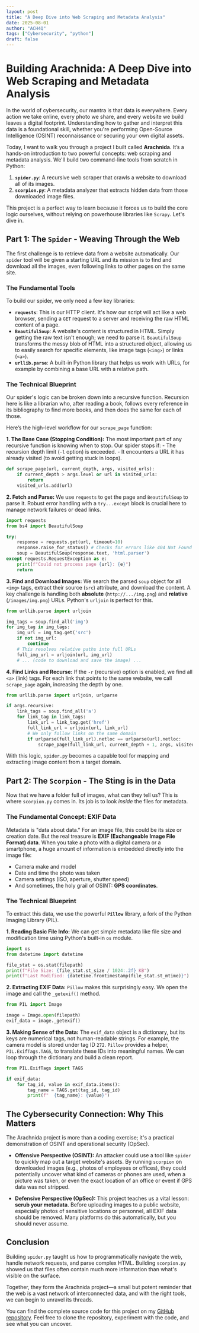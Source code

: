 ```yaml
---
layout: post
title: "A Deep Dive into Web Scraping and Metadata Analysis"
date: 2025-08-01
author: "ACH4Q"
tags: ["Cybersecurity", "python"]
draft: false
---
```


# Building Arachnida: A Deep Dive into Web Scraping and Metadata Analysis

In the world of cybersecurity, our mantra is that data is everywhere. Every action we take online, every photo we share, and every website we build leaves a digital footprint. Understanding how to gather and interpret this data is a foundational skill, whether you're performing Open-Source Intelligence (OSINT) reconnaissance or securing your own digital assets.

Today, I want to walk you through a project I built called **Arachnida**. It’s a hands-on introduction to two powerful concepts: web scraping and metadata analysis. We'll build two command-line tools from scratch in Python:

1.  **`spider.py`**: A recursive web scraper that crawls a website to download all of its images.
2.  **`scorpion.py`**: A metadata analyzer that extracts hidden data from those downloaded image files.

This project is a perfect way to learn because it forces us to build the core logic ourselves, without relying on powerhouse libraries like `Scrapy`. Let's dive in.

## Part 1: The `Spider` - Weaving Through the Web

The first challenge is to retrieve data from a website automatically. Our `spider` tool will be given a starting URL and its mission is to find and download all the images, even following links to other pages on the same site.

### The Fundamental Tools

To build our spider, we only need a few key libraries:

-   **`requests`**: This is our HTTP client. It's how our script will act like a web browser, sending a `GET` request to a server and receiving the raw HTML content of a page.
-   **`BeautifulSoup`**: A website's content is structured in HTML. Simply getting the raw text isn't enough; we need to parse it. `BeautifulSoup` transforms the messy blob of HTML into a structured object, allowing us to easily search for specific elements, like image tags (`<img>`) or links (`<a>`).
-   **`urllib.parse`**: A built-in Python library that helps us work with URLs, for example by combining a base URL with a relative path.

### The Technical Blueprint

Our spider's logic can be broken down into a recursive function. Recursion here is like a librarian who, after reading a book, follows every reference in its bibliography to find more books, and then does the same for each of those.

Here’s the high-level workflow for our `scrape_page` function:

**1. The Base Case (Stopping Condition):** The most important part of any recursive function is knowing when to stop. Our spider stops if:
    - The recursion depth limit (`-l` option) is exceeded.
    - It encounters a URL it has already visited (to avoid getting stuck in loops).

```python
def scrape_page(url, current_depth, args, visited_urls):
    if current_depth > args.level or url in visited_urls:
        return
    visited_urls.add(url)
```

**2. Fetch and Parse:** We use `requests` to get the page and `BeautifulSoup` to parse it. Robust error handling with a `try...except` block is crucial here to manage network failures or dead links.

```python
import requests
from bs4 import BeautifulSoup

try:
    response = requests.get(url, timeout=10)
    response.raise_for_status() # Checks for errors like 404 Not Found
    soup = BeautifulSoup(response.text, 'html.parser')
except requests.RequestException as e:
    print(f"Could not process page {url}: {e}")
    return
```

**3. Find and Download Images:** We search the parsed `soup` object for all `<img>` tags, extract their source (`src`) attribute, and download the content. A key challenge is handling both **absolute** (`http://.../img.png`) and **relative** (`/images/img.png`) URLs. Python's `urljoin` is perfect for this.

```python
from urllib.parse import urljoin

img_tags = soup.find_all('img')
for img_tag in img_tags:
    img_url = img_tag.get('src')
    if not img_url:
        continue
    # This resolves relative paths into full URLs
    full_img_url = urljoin(url, img_url)
    # ... (code to download and save the image) ...
```

**4. Find Links and Recurse:** If the `-r` (recursive) option is enabled, we find all `<a>` (link) tags. For each link that points to the same website, we call `scrape_page` again, increasing the depth by one.

```python
from urllib.parse import urljoin, urlparse

if args.recursive:
    link_tags = soup.find_all('a')
    for link_tag in link_tags:
        link_url = link_tag.get('href')
        full_link_url = urljoin(url, link_url)
        # We only follow links on the same domain
        if urlparse(full_link_url).netloc == urlparse(url).netloc:
            scrape_page(full_link_url, current_depth + 1, args, visited_urls)
```

With this logic, `spider.py` becomes a capable tool for mapping and extracting image content from a target domain.

## Part 2: The `Scorpion` - The Sting is in the Data

Now that we have a folder full of images, what can they tell us? This is where `scorpion.py` comes in. Its job is to look *inside* the files for metadata.

### The Fundamental Concept: EXIF Data

Metadata is "data about data." For an image file, this could be its size or creation date. But the real treasure is **EXIF (Exchangeable Image File Format) data**. When you take a photo with a digital camera or a smartphone, a huge amount of information is embedded directly into the image file:
- Camera make and model
- Date and time the photo was taken
- Camera settings (ISO, aperture, shutter speed)
- And sometimes, the holy grail of OSINT: **GPS coordinates**.

### The Technical Blueprint

To extract this data, we use the powerful **`Pillow`** library, a fork of the Python Imaging Library (PIL).

**1. Reading Basic File Info:** We can get simple metadata like file size and modification time using Python's built-in `os` module.

```python
import os
from datetime import datetime

file_stat = os.stat(filepath)
print(f"File Size: {file_stat.st_size / 1024:.2f} KB")
print(f"Last Modified: {datetime.fromtimestamp(file_stat.st_mtime)}")
```

**2. Extracting EXIF Data:** `Pillow` makes this surprisingly easy. We open the image and call the `_getexif()` method.

```python
from PIL import Image

image = Image.open(filepath)
exif_data = image._getexif()
```

**3. Making Sense of the Data:** The `exif_data` object is a dictionary, but its keys are numerical tags, not human-readable strings. For example, the camera model is stored under tag ID `272`. `Pillow` provides a helper, `PIL.ExifTags.TAGS`, to translate these IDs into meaningful names. We can loop through the dictionary and build a clean report.

```python
from PIL.ExifTags import TAGS

if exif_data:
    for tag_id, value in exif_data.items():
        tag_name = TAGS.get(tag_id, tag_id)
        print(f"  {tag_name}: {value}")
```

## The Cybersecurity Connection: Why This Matters

The Arachnida project is more than a coding exercise; it's a practical demonstration of OSINT and operational security (OpSec).

-   **Offensive Perspective (OSINT):** An attacker could use a tool like `spider` to quickly map out a target website's assets. By running `scorpion` on downloaded images (e.g., photos of employees or offices), they could potentially uncover what kind of cameras or phones are used, when a picture was taken, or even the exact location of an office or event if GPS data was not stripped.

-   **Defensive Perspective (OpSec):** This project teaches us a vital lesson: **scrub your metadata**. Before uploading images to a public website, especially photos of sensitive locations or personnel, all EXIF data should be removed. Many platforms do this automatically, but you should never assume.

## Conclusion

Building `spider.py` taught us how to programmatically navigate the web, handle network requests, and parse complex HTML. Building `scorpion.py` showed us that files often contain much more information than what's visible on the surface.

Together, they form the Arachnida project—a small but potent reminder that the web is a vast network of interconnected data, and with the right tools, we can begin to unravel its threads.

You can find the complete source code for this project on my [GitHub repository](https://github.com/ACH4Q/Arachnida). Feel free to clone the repository, experiment with the code, and see what you can uncover.

